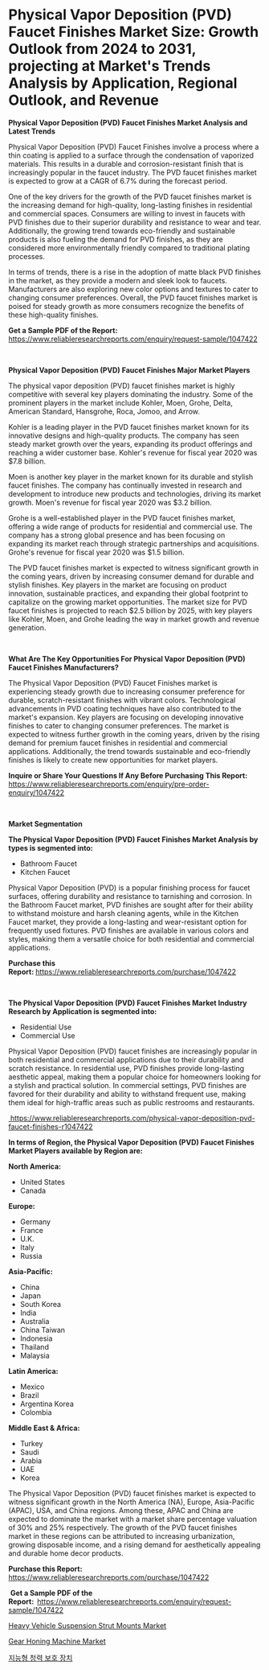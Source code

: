 <p><h1>Physical Vapor Deposition (PVD) Faucet Finishes Market Size: Growth Outlook from 2024 to 2031, projecting at Market's Trends Analysis by Application, Regional Outlook, and Revenue</h1></p><p><strong>Physical Vapor Deposition (PVD) Faucet Finishes Market Analysis and Latest Trends</strong></p>
<p><p>Physical Vapor Deposition (PVD) Faucet Finishes involve a process where a thin coating is applied to a surface through the condensation of vaporized materials. This results in a durable and corrosion-resistant finish that is increasingly popular in the faucet industry. The PVD faucet finishes market is expected to grow at a CAGR of 6.7% during the forecast period.</p><p>One of the key drivers for the growth of the PVD faucet finishes market is the increasing demand for high-quality, long-lasting finishes in residential and commercial spaces. Consumers are willing to invest in faucets with PVD finishes due to their superior durability and resistance to wear and tear. Additionally, the growing trend towards eco-friendly and sustainable products is also fueling the demand for PVD finishes, as they are considered more environmentally friendly compared to traditional plating processes.</p><p>In terms of trends, there is a rise in the adoption of matte black PVD finishes in the market, as they provide a modern and sleek look to faucets. Manufacturers are also exploring new color options and textures to cater to changing consumer preferences. Overall, the PVD faucet finishes market is poised for steady growth as more consumers recognize the benefits of these high-quality finishes.</p></p>
<p><strong>Get a Sample PDF of the Report:&nbsp;</strong> <a href="https://www.reliableresearchreports.com/enquiry/request-sample/1047422">https://www.reliableresearchreports.com/enquiry/request-sample/1047422</a></p>
<p>&nbsp;</p>
<p><strong>Physical Vapor Deposition (PVD) Faucet Finishes Major Market Players</strong></p>
<p><p>The physical vapor deposition (PVD) faucet finishes market is highly competitive with several key players dominating the industry. Some of the prominent players in the market include Kohler, Moen, Grohe, Delta, American Standard, Hansgrohe, Roca, Jomoo, and Arrow.</p><p>Kohler is a leading player in the PVD faucet finishes market known for its innovative designs and high-quality products. The company has seen steady market growth over the years, expanding its product offerings and reaching a wider customer base. Kohler's revenue for fiscal year 2020 was $7.8 billion.</p><p>Moen is another key player in the market known for its durable and stylish faucet finishes. The company has continually invested in research and development to introduce new products and technologies, driving its market growth. Moen's revenue for fiscal year 2020 was $3.2 billion.</p><p>Grohe is a well-established player in the PVD faucet finishes market, offering a wide range of products for residential and commercial use. The company has a strong global presence and has been focusing on expanding its market reach through strategic partnerships and acquisitions. Grohe's revenue for fiscal year 2020 was $1.5 billion.</p><p>The PVD faucet finishes market is expected to witness significant growth in the coming years, driven by increasing consumer demand for durable and stylish finishes. Key players in the market are focusing on product innovation, sustainable practices, and expanding their global footprint to capitalize on the growing market opportunities. The market size for PVD faucet finishes is projected to reach $2.5 billion by 2025, with key players like Kohler, Moen, and Grohe leading the way in market growth and revenue generation.</p></p>
<p>&nbsp;</p>
<p><strong>What Are The Key Opportunities For Physical Vapor Deposition (PVD) Faucet Finishes Manufacturers?</strong></p>
<p><p>The Physical Vapor Deposition (PVD) Faucet Finishes market is experiencing steady growth due to increasing consumer preference for durable, scratch-resistant finishes with vibrant colors. Technological advancements in PVD coating techniques have also contributed to the market's expansion. Key players are focusing on developing innovative finishes to cater to changing consumer preferences. The market is expected to witness further growth in the coming years, driven by the rising demand for premium faucet finishes in residential and commercial applications. Additionally, the trend towards sustainable and eco-friendly finishes is likely to create new opportunities for market players.</p></p>
<p><strong>Inquire or Share Your Questions If Any Before Purchasing This Report:</strong> <a href="https://www.reliableresearchreports.com/enquiry/pre-order-enquiry/1047422">https://www.reliableresearchreports.com/enquiry/pre-order-enquiry/1047422</a></p>
<p>&nbsp;</p>
<p><strong>Market Segmentation</strong></p>
<p><strong>The Physical Vapor Deposition (PVD) Faucet Finishes Market Analysis by types is segmented into:</strong></p>
<p><ul><li>Bathroom Faucet</li><li>Kitchen Faucet</li></ul></p>
<p><p>Physical Vapor Deposition (PVD) is a popular finishing process for faucet surfaces, offering durability and resistance to tarnishing and corrosion. In the Bathroom Faucet market, PVD finishes are sought after for their ability to withstand moisture and harsh cleaning agents, while in the Kitchen Faucet market, they provide a long-lasting and wear-resistant option for frequently used fixtures. PVD finishes are available in various colors and styles, making them a versatile choice for both residential and commercial applications.</p></p>
<p><strong>Purchase this Report:&nbsp;</strong><a href="https://www.reliableresearchreports.com/purchase/1047422">https://www.reliableresearchreports.com/purchase/1047422</a></p>
<p>&nbsp;</p>
<p><strong>The Physical Vapor Deposition (PVD) Faucet Finishes Market Industry Research by Application is segmented into:</strong></p>
<p><ul><li>Residential Use</li><li>Commercial Use</li></ul></p>
<p><p>Physical Vapor Deposition (PVD) faucet finishes are increasingly popular in both residential and commercial applications due to their durability and scratch resistance. In residential use, PVD finishes provide long-lasting aesthetic appeal, making them a popular choice for homeowners looking for a stylish and practical solution. In commercial settings, PVD finishes are favored for their durability and ability to withstand frequent use, making them ideal for high-traffic areas such as public restrooms and restaurants.</p></p>
<p><a href="https://www.reliableresearchreports.com/physical-vapor-deposition-pvd-faucet-finishes-r1047422">&nbsp;https://www.reliableresearchreports.com/physical-vapor-deposition-pvd-faucet-finishes-r1047422</a></p>
<p><strong>In terms of Region, the Physical Vapor Deposition (PVD) Faucet Finishes Market Players available by Region are:</strong></p>
<p>
    <p> <strong> North America: </strong>
        <ul>
            <li>United States</li>
            <li>Canada</li>
        </ul>
        </p> 
    <p> <strong> Europe: </strong>
        <ul>
            <li>Germany</li>
            <li>France</li>
            <li>U.K.</li>
            <li>Italy</li>
            <li>Russia</li>
        </ul>
        </p> 
    <p> <strong> Asia-Pacific: </strong>
        <ul>
            <li>China</li>
            <li>Japan</li>
            <li>South Korea</li>
            <li>India</li>
            <li>Australia</li>
            <li>China Taiwan</li>
            <li>Indonesia</li>
            <li>Thailand</li>
            <li>Malaysia</li>
        </ul>
        </p> 
    <p> <strong> Latin America: </strong>
        <ul>
            <li>Mexico</li>
            <li>Brazil</li>
            <li>Argentina Korea</li>
            <li>Colombia</li>
        </ul>
        </p> 
    <p> <strong> Middle East & Africa: </strong>
        <ul>
            <li>Turkey</li>
            <li>Saudi</li>
            <li>Arabia</li>
            <li>UAE</li>
            <li>Korea</li>
        </ul>
    </p>
    </p>
<p><p>The Physical Vapor Deposition (PVD) faucet finishes market is expected to witness significant growth in the North America (NA), Europe, Asia-Pacific (APAC), USA, and China regions. Among these, APAC and China are expected to dominate the market with a market share percentage valuation of 30% and 25% respectively. The growth of the PVD faucet finishes market in these regions can be attributed to increasing urbanization, growing disposable income, and a rising demand for aesthetically appealing and durable home decor products.</p></p>
<p><strong>Purchase this Report: </strong><a href="https://www.reliableresearchreports.com/purchase/1047422">https://www.reliableresearchreports.com/purchase/1047422</a></p>
<p>&nbsp;<strong>Get a Sample PDF of the Report:&nbsp;&nbsp;</strong><a href="https://www.reliableresearchreports.com/enquiry/request-sample/1047422">https://www.reliableresearchreports.com/enquiry/request-sample/1047422</a></p>
<p><strong></strong></p>
<p><p><a href="https://github.com/brenzgnarento/Market-Research-Report-List-2/blob/main/heavy-vehicle-suspension-strut-mounts-market.md">Heavy Vehicle Suspension Strut Mounts Market</a></p><p><a href="https://view.publitas.com/reportprime-1/gear-honing-machine-market-size-market-outlook-and-market-forecast-2024-to-2031/">Gear Honing Machine Market</a></p><p><a href="https://github.com/khairinauzunul/Market-Research-Report-List-1/blob/main/186710083761.md">지능형 청력 보호 장치</a></p></p>